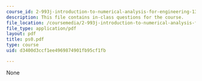 ```yaml
---
course_id: 2-993j-introduction-to-numerical-analysis-for-engineering-13-002j-spring-2005
description: This file contains in-class questions for the course.
file_location: /coursemedia/2-993j-introduction-to-numerical-analysis-for-engineering-13-002j-spring-2005/d3400d3ccf1ee4969874901fb95cf1fb_ps0.pdf
file_type: application/pdf
layout: pdf
title: ps0.pdf
type: course
uid: d3400d3ccf1ee4969874901fb95cf1fb

---
```

None